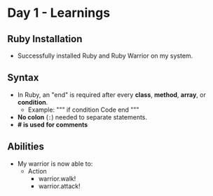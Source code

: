 # Day 1 - Learnings

## Ruby Installation
- Successfully installed Ruby and Ruby Warrior on my system.

## Syntax
- In Ruby, an "end" is required after every **class**, **method**, **array**, or **condition**.
  - Example:
    """
    if condition
       Code
    end
    """
- **No colon** (`:`) needed to separate statements.
- **# is used for comments** 

## Abilities
- My warrior is now able to:
    - Action
        - warrior.walk!
        - warrior.attack!

